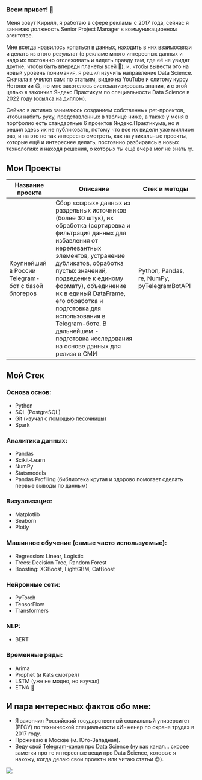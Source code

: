 ### Всем привет! 👋

Меня зовут Кирилл, я работаю в сфере рекламы с 2017 года, сейчас я занимаю должность Senior Project Manager в коммуникационном агентстве.

Мне всегда нравилось копаться в данных, находить в них взаимосвязи и делать из этого результат (в рекламе много интересных данных и надо их постоянно отслеживать и видеть правду там, где  её не увидят другие, чтобы быть впереди планеты всей 🙂), и, чтобы вывести это на новый уровень понимания, я решил изучить направление Data Science. Сначала я учился сам: по статьям, видео на YouTube и слитому курсу Нетологии 😄, но мне захотелось систематизировать знания, и с этой целью я закончил Яндекс.Практикум по специальности Data Science в 2022 году ([ссылка на диплом](https://drive.google.com/drive/folders/1DY9QuesYjoFWEUuczpfvV3AhUJ74alXc?usp=sharing)).

Сейчас я активно занимаюсь созданием собственных pet-проектов, чтобы набить руку, представленных в таблице ниже, а также у меня в портфолио есть стандартные 6 проектов Яндекс.Практикума, но я решил здесь их не публиковать, потому что все их видели уже миллион раз, и на это не так интересно смотреть, как на уникальные проекты, которые ещё и интереснее делать, постоянно разбираясь в новых технологиях и находя решения, о которых ты ещё вчера мог не знать 🤓.

## Мои Проекты

| Название проекта | Описание | Стек и методы |
|-------------------|-------------------|--------------|
| Крупнейший в России Telegram-бот с базой блогеров | Сбор «сырых» данных из раздельных источников (более 30 штук), их обработка (сортировка и фильтрация данных для избавления от нерелевантных элементов, устранение дубликатов, обработка пустых значений, подведение к единому формату), объединение их в единый DataFrame, его обработка и подготовка для использования в Telegram-боте. В дальнейшем - подготовка исследования на основе данных для релиза в СМИ | Python, Pandas, re, NumPy, pyTelegramBotAPI |


## Мой Стек

### Основа основ:
- Python
- SQL (PostgreSQL)
- Git (изучал с помощью [песочницы](https://learngitbranching.js.org/?locale=ru_RU))
- Spark

### Аналитика данных:
- Pandas
- Scikit-Learn
- NumPy
- Statsmodels
- Pandas Profiling (библиотека крутая и здорово помогает сделать первые выводы по данным)

### Визуализация:
- Matplotlib
- Seaborn
- Plotly

### Машинное обучение (самые часто используемые):
- Regression: Linear, Logistic
- Trees: Decision Tree, Random Forest
- Boosting: XGBoost, LightGBM, CatBoost

### Нейронные сети:
- PyTorch
- TensorFlow
- Transformers

### NLP:
- BERT

### Временные ряды:
- Arima
- Prophet (и Kats смотрел)
- LSTM (уже не модно, но изучал)
- ETNA 💛



## И пара интересных фактов обо мне:

+ Я закончил Российский государственный социальный университет (РГСУ) по технической специальности «Инженер по охране труда» в 2017 году.
+ Проживаю в Москве (м. Юго-Западная).
+ Веду свой [Telegram-канал](https://t.me/Junior_and_DataScience) про Data Science (ну как канал... скорее заметки про те интересные вещи про Data Science, которые я нахожу, когда делаю свои проекты или читаю статьи 😌).

![](https://komarev.com/ghpvc/?username=KirillinIT)
